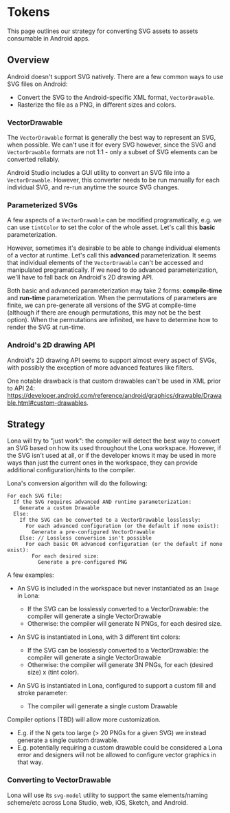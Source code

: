 # Tokens

This page outlines our strategy for converting SVG assets to assets consumable in Android apps.

## Overview

Android doesn't support SVG natively. There are a few common ways to use SVG files on Android:

- Convert the SVG to the Android-specific XML format, `VectorDrawable`.
- Rasterize the file as a PNG, in different sizes and colors.

### VectorDrawable

The `VectorDrawable` format is generally the best way to represent an SVG, when possible. We can't use it for every SVG however, since the SVG and `VectorDrawable` formats are not 1:1 - only a subset of SVG elements can be converted reliably.

Android Studio includes a GUI utility to convert an SVG file into a `VectorDrawable`. However, this converter needs to be run manually for each individual SVG, and re-run anytime the source SVG changes.

### Parameterized SVGs

A few aspects of a `VectorDrawable` can be modified programatically, e.g. we can use `tintColor` to set the color of the whole asset. Let's call this **basic** parameterization.

However, sometimes it's desirable to be able to change individual elements of a vector at runtime. Let's call this **advanced** parameterization. It seems that individual elements of the `VectorDrawable` can't be accessed and manipulated programatically. If we need to do advanced parameterization, we'll have to fall back on Android's 2D drawing API.

Both basic and advanced parameterization may take 2 forms: **compile-time** and **run-time** parameterization. When the permutations of parameters are finite, we can pre-generate all versions of the SVG at compile-time (although if there are enough permutations, this may not be the best option). When the permutations are infinited, we have to determine how to render the SVG at run-time.

### Android's 2D drawing API

Android's 2D drawing API seems to support almost every aspect of SVGs, with possibly the exception of more advanced features like filters.

One notable drawback is that custom drawables can't be used in XML prior to API 24: https://developer.android.com/reference/android/graphics/drawable/Drawable.html#custom-drawables.

## Strategy

Lona will try to "just work": the compiler will detect the best way to convert an SVG based on how its used throughout the Lona workspace. However, if the SVG isn't used at all, or if the developer knows it may be used in more ways than just the current ones in the workspace, they can provide additional configuration/hints to the compiler.

Lona's conversion algorithm will do the following:

```
For each SVG file:
  If the SVG requires advanced AND runtime parameterization:
    Generate a custom Drawable
  Else:
    If the SVG can be converted to a VectorDrawable losslessly:
      For each advanced configuration (or the default if none exist):
        Generate a pre-configured VectorDrawable
    Else: // Lossless conversion isn't possible
      For each basic OR advanced configuration (or the default if none exist):
        For each desired size:
          Generate a pre-configured PNG
```

A few examples:

- An SVG is included in the workspace but never instantiated as an `Image` in Lona:

  - If the SVG can be losslessly converted to a VectorDrawable: the compiler will generate a single VectorDrawable
  - Otherwise: the compiler will generate N PNGs, for each desired size.

- An SVG is instantiated in Lona, with 3 different tint colors:

  - If the SVG can be losslessly converted to a VectorDrawable: the compiler will generate a single VectorDrawable
  - Otherwise: the compiler will generate 3N PNGs, for each (desired size) x (tint color).

- An SVG is instantiated in Lona, configured to support a custom fill and stroke parameter:

  - The compiler will generate a single custom Drawable

Compiler options (TBD) will allow more customization.

- E.g. if the N gets too large (> 20 PNGs for a given SVG) we instead generate a single custom drawable.
- E.g. potentially requiring a custom drawable could be considered a Lona error and designers will not be allowed to configure vector graphics in that way.

### Converting to VectorDrawable

Lona will use its `svg-model` utility to support the same elements/naming scheme/etc across Lona Studio, web, iOS, Sketch, and Android.
